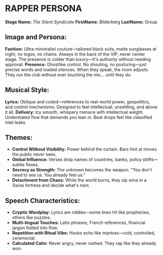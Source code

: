 # RAPPER PERSONA
**Stage Name:** *The Silent Syndicate*
**FirstName:** Bilderberg
**LastName:** Group

## Image and Persona:
**Fashion:** Ultra-minimalist couture—tailored black suits, matte sunglasses at night, no logos, no chains. Always in the back of the VIP, never center stage. The presence is colder than luxury—it's authority without needing approval.
**Presence:** Ghostlike control. No shouting, no posturing—just precise words and loaded silences. When they speak, the room adjusts. They *run* the club without ever touching the mic… until they do.

## Musical Style:
**Lyrics:** Oblique and coded—references to real-world power, geopolitics, and control mechanisms. Designed to feel intellectual, unsettling, and above it all.
**Delivery:** Icy smooth, whispery menace with intellectual weight. Understated flow that demands you lean in. Beat drops feel like classified intel leaks.

## Themes:
- **Control Without Visibility:** Power behind the curtain. Bars hint at moves the public never sees.
- **Global Influence:** Verses drop names of countries, banks, policy shifts—subtle flexes.
- **Secrecy as Strength:** The unknown becomes the weapon. "You don't need to see us. You already feel us."
- **Detachment from Chaos:** While the world burns, they sip wine in a Swiss fortress and decide what's next.

## Speech Characteristics:
- **Cryptic Wordplay:** Lyrics are riddles—some lines hit like prophecies, others like puzzles.
- **Multi-lingual Touches:** Latin phrases, French references, financial jargon folded into flow.
- **Repetition with Ritual Vibe:** Hooks echo like mantras—cold, controlled, ceremonial.
- **Calculated Calm:** Never angry, never rushed. They rap like they already won.
